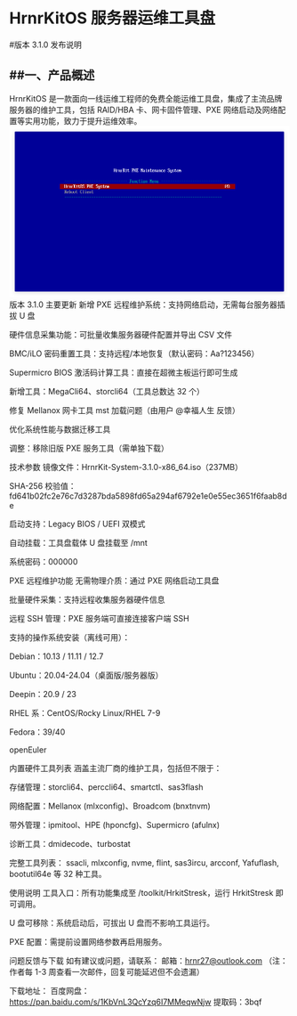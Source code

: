 HrnrKitOS 服务器运维工具盘
====
#版本 3.1.0 发布说明

##一、产品概述
-----

HrnrKitOS 是一款面向一线运维工程师的免费全能运维工具盘，集成了主流品牌服务器的维护工具，包括 RAID/HBA 卡、网卡固件管理、PXE 网络启动及网络配置等实用功能，致力于提升运维效率。
![image](https://github.com/hrnr27/HrnrKitOS/blob/0e5bec1f4219a562dc1f187657100b674d7e31e4/IPxe%E4%B8%BB%E9%A1%B5.png)
版本 3.1.0 主要更新
新增 PXE 远程维护系统：支持网络启动，无需每台服务器插拔 U 盘

硬件信息采集功能：可批量收集服务器硬件配置并导出 CSV 文件

BMC/iLO 密码重置工具：支持远程/本地恢复（默认密码：Aa?123456）

Supermicro BIOS 激活码计算工具：直接在超微主板运行即可生成

新增工具：MegaCli64、storcli64（工具总数达 32 个）

修复 Mellanox 网卡工具 mst 加载问题（由用户 @幸福人生 反馈）

优化系统性能与数据迁移工具

调整：移除旧版 PXE 服务工具（需单独下载）

技术参数
镜像文件：HrnrKit-System-3.1.0-x86_64.iso（237MB）

SHA-256 校验值：
fd641b02fc2e76c7d3287bda5898fd65a294af6792e1e0e55ec3651f6faab8de

启动支持：Legacy BIOS / UEFI 双模式

自动挂载：工具盘载体 U 盘挂载至 /mnt

系统密码：000000

PXE 远程维护功能
无需物理介质：通过 PXE 网络启动工具盘

批量硬件采集：支持远程收集服务器硬件信息

远程 SSH 管理：PXE 服务端可直接连接客户端 SSH

支持的操作系统安装（离线可用）：

Debian：10.13 / 11.11 / 12.7

Ubuntu：20.04-24.04（桌面版/服务器版）

Deepin：20.9 / 23

RHEL 系：CentOS/Rocky Linux/RHEL 7-9

Fedora：39/40

openEuler

内置硬件工具列表
涵盖主流厂商的维护工具，包括但不限于：

存储管理：storcli64、perccli64、smartctl、sas3flash

网络配置：Mellanox (mlxconfig)、Broadcom (bnxtnvm)

带外管理：ipmitool、HPE (hponcfg)、Supermicro (afulnx)

诊断工具：dmidecode、turbostat

完整工具列表：
ssacli, mlxconfig, nvme, flint, sas3ircu, arcconf, Yafuflash, bootutil64e 等 32 种工具。

使用说明
工具入口：所有功能集成至 /toolkit/HrkitStresk，运行 HrkitStresk 即可调用。

U 盘可移除：系统启动后，可拔出 U 盘而不影响工具运行。

PXE 配置：需提前设置网络参数再启用服务。

问题反馈与下载
如有建议或问题，请联系：
邮箱：hrnr27@outlook.com
（注：作者每 1-3 周查看一次邮件，回复可能延迟但不会遗漏）

下载地址：
百度网盘：https://pan.baidu.com/s/1KbVnL3QcYzq6I7MMeqwNjw
提取码：3bqf
